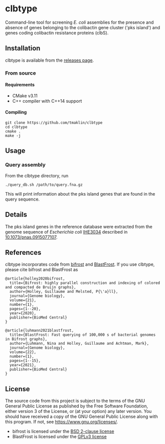 # clbtype

Command-line tool for screening _E. coli_ assemblies for the presence
and absence of genes belonging to the colibactin gene cluster ('pks
island') and genes coding colibactin resistance proteins (clbS).

## Installation
clbtype is available from the [releases page](https://github.com/tmaklin/clbtype/releases).

### From source
#### Requirements
- CMake v3.11
- C++ compiler with C++14 support
#### Compiling
```
git clone https://github.com/tmaklin/clbtype
cd clbtype
cmake .
make -j
```

## Usage
### Query assembly
From the clbtype directory, run
```
./query_db.sh /path/to/query.fna.gz
```
This will print information about the pks island genes that are found in the query sequence.

## Details
The pks island genes in the reference database were extracted from the
genome sequence of _Escherichia coli_
[IHE3034](https://www.ebi.ac.uk/ena/browser/view/GCA_000025745.1)
described in
[10.1073/pnas.0915077107](https://www.pnas.org/doi/full/10.1073/pnas.0915077107).

## References
clbtype incorporates code from [bifrost](https://github.com/pmelsted/bifrost)
and [BlastFrost](https://github.com/nluhmann/BlastFrost). If you use
clbtype, please cite bifrost and BlastFrost as
```
@article{holley2020bifrost,
  title={Bifrost: highly parallel construction and indexing of colored and compacted de Bruijn graphs},
  author={Holley, Guillaume and Melsted, P{\'a}ll},
  journal={Genome biology},
  volume={21},
  number={1},
  pages={1--20},
  year={2020},
  publisher={BioMed Central}
}

@article{luhmann2021blastfrost,
  title={BlastFrost: Fast querying of 100,000 s of bacterial genomes in Bifrost graphs},
  author={Luhmann, Nina and Holley, Guillaume and Achtman, Mark},
  journal={Genome biology},
  volume={22},
  number={1},
  pages={1--15},
  year={2021},
  publisher={BioMed Central}
}
```

## License
The source code from this project is subject to the terms of the GNU
General Public License as published by the Free Software Foundation,
either version 3 of the License, or (at your option) any later
version. You should have received a copy of the GNU General Public
License along with this program. If not, see
<https://www.gnu.org/licenses/>.

- bifrost is licensed under the [BSD 2-clause license](https://github.com/pmelsted/bifrost/blob/v1.0.6.4/LICENSE])
- BlastFrost is licensed under the [GPLv3 license](https://github.com/nluhmann/BlastFrost/blob/master/LICENSE)
